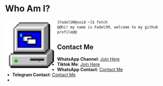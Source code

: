 # Who Am I?

<img align="left" height="170" src="computer.gif"/>

```gifff
[FadelSM@void ~]$ fetch
@@hi! my name is FadelSM, welcome to my github profile@@
```

## Contact Me

- **WhatsApp Channel**: [Join Here](https://whatsapp.com/channel/0029VaxkfpeG8l55XNsBaq3Q)
- **Tiktok Me**: [Join Here](https://www.tiktok.com/@fadelshafwn?_t=ZS-8wOYUXN545J&_r=1)
- **WhatsApp Contact**: [Contact Me](https://wa.me/6283139073473)
- **Telegram Contact**: [Contact Me](https://delzzzzzzzzzzzz.t.me)
- 
